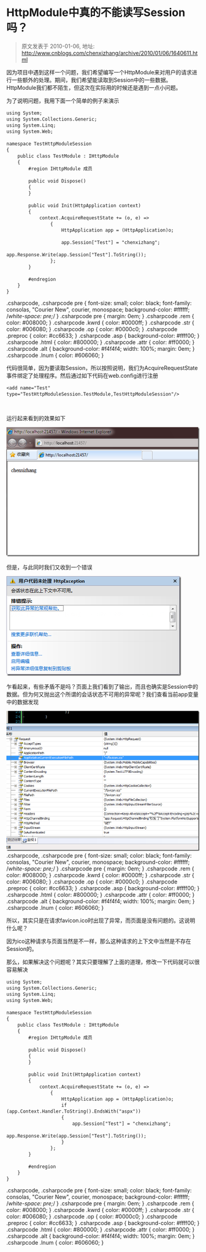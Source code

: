 # HttpModule中真的不能读写Session吗？ 
> 原文发表于 2010-01-06, 地址: http://www.cnblogs.com/chenxizhang/archive/2010/01/06/1640611.html 


因为项目中遇到这样一个问题，我们希望编写一个HttpModule来对用户的请求进行一些额外的处理。期间，我们希望能读取到Session中的一些数据。HttpModule我们都不陌生，但这次在实际用的时候还是遇到一点小问题。

 为了说明问题，我用下面一个简单的例子来演示


```
using System;
using System.Collections.Generic;
using System.Linq;
using System.Web;

namespace TestHttpModuleSession
{
    public class TestModule : IHttpModule
    {
        #region IHttpModule 成员

        public void Dispose()
        {
        }

        public void Init(HttpApplication context)
        {
            context.AcquireRequestState += (o, e) =>
                {
                    HttpApplication app = (HttpApplication)o;

                    app.Session["Test"] = "chenxizhang";
                    app.Response.Write(app.Session["Test"].ToString());
                };
        }

        #endregion
    }
}

```


.csharpcode, .csharpcode pre
{
 font-size: small;
 color: black;
 font-family: consolas, "Courier New", courier, monospace;
 background-color: #ffffff;
 /*white-space: pre;*/
}
.csharpcode pre { margin: 0em; }
.csharpcode .rem { color: #008000; }
.csharpcode .kwrd { color: #0000ff; }
.csharpcode .str { color: #006080; }
.csharpcode .op { color: #0000c0; }
.csharpcode .preproc { color: #cc6633; }
.csharpcode .asp { background-color: #ffff00; }
.csharpcode .html { color: #800000; }
.csharpcode .attr { color: #ff0000; }
.csharpcode .alt 
{
 background-color: #f4f4f4;
 width: 100%;
 margin: 0em;
}
.csharpcode .lnum { color: #606060; }




代码很简单，因为要读取Session，所以按照说明，我们为AcquireRequestState事件绑定了处理程序。然后通过如下代码在web.config进行注册


```
<add name="Test" type="TestHttpModuleSession.TestModule,TestHttpModuleSession"/>
```

 


运行起来看到的效果如下


[![image](./images/1640611-image_thumb.png "image")](http://images.cnblogs.com/cnblogs_com/chenxizhang/WindowsLiveWriter/HttpModuleSession_FE36/image_2.png) 


但是，与此同时我们又收到一个错误


[![image](./images/1640611-image_thumb_1.png "image")](http://images.cnblogs.com/cnblogs_com/chenxizhang/WindowsLiveWriter/HttpModuleSession_FE36/image_4.png) 


乍看起来，有些矛盾不是吗？页面上我们看到了输出，而且也确实是Session中的数据。但为何又抛出这个所谓的会话状态不可用的异常呢？我们查看当前app变量中的数据发现


[![image](./images/1640611-image_thumb_2.png "image")](http://images.cnblogs.com/cnblogs_com/chenxizhang/WindowsLiveWriter/HttpModuleSession_FE36/image_6.png)
.csharpcode, .csharpcode pre
{
 font-size: small;
 color: black;
 font-family: consolas, "Courier New", courier, monospace;
 background-color: #ffffff;
 /*white-space: pre;*/
}
.csharpcode pre { margin: 0em; }
.csharpcode .rem { color: #008000; }
.csharpcode .kwrd { color: #0000ff; }
.csharpcode .str { color: #006080; }
.csharpcode .op { color: #0000c0; }
.csharpcode .preproc { color: #cc6633; }
.csharpcode .asp { background-color: #ffff00; }
.csharpcode .html { color: #800000; }
.csharpcode .attr { color: #ff0000; }
.csharpcode .alt 
{
 background-color: #f4f4f4;
 width: 100%;
 margin: 0em;
}
.csharpcode .lnum { color: #606060; }




所以，其实只是在请求favicon.ico时出现了异常，而页面是没有问题的。这说明什么呢？


因为ico这种请求与页面当然是不一样，那么这种请求的上下文中当然是不存在Session的。


那么，如果解决这个问题呢？其实只要理解了上面的道理，修改一下代码就可以很容易解决


```
using System;
using System.Collections.Generic;
using System.Linq;
using System.Web;

namespace TestHttpModuleSession
{
    public class TestModule : IHttpModule
    {
        #region IHttpModule 成员

        public void Dispose()
        {
        }

        public void Init(HttpApplication context)
        {
            context.AcquireRequestState += (o, e) =>
                {
                    HttpApplication app = (HttpApplication)o;
                    if (app.Context.Handler.ToString().EndsWith("aspx"))
                    {
                        app.Session["Test"] = "chenxizhang";
                        app.Response.Write(app.Session["Test"].ToString());
                    }
                };
        }

        #endregion
    }
}

```

.csharpcode, .csharpcode pre
{
 font-size: small;
 color: black;
 font-family: consolas, "Courier New", courier, monospace;
 background-color: #ffffff;
 /*white-space: pre;*/
}
.csharpcode pre { margin: 0em; }
.csharpcode .rem { color: #008000; }
.csharpcode .kwrd { color: #0000ff; }
.csharpcode .str { color: #006080; }
.csharpcode .op { color: #0000c0; }
.csharpcode .preproc { color: #cc6633; }
.csharpcode .asp { background-color: #ffff00; }
.csharpcode .html { color: #800000; }
.csharpcode .attr { color: #ff0000; }
.csharpcode .alt 
{
 background-color: #f4f4f4;
 width: 100%;
 margin: 0em;
}
.csharpcode .lnum { color: #606060; }
